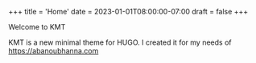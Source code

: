 +++
title = 'Home'
date = 2023-01-01T08:00:00-07:00
draft = false
+++

Welcome to KMT

KMT is a new minimal theme for HUGO. I created it for my needs of <https://abanoubhanna.com>
